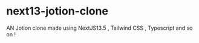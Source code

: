 # next13-jotion-clone
AN Jotion clone made using NextJS13.5 , Tailwind CSS ,  Typescript and so on !
